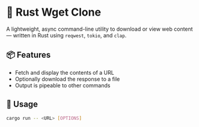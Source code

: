 # 🦀 Rust Wget Clone

A lightweight, async command-line utility to download or view web content — written in Rust using `reqwest`, `tokio`, and `clap`.

## 📦 Features

- Fetch and display the contents of a URL
- Optionally download the response to a file
- Output is pipeable to other commands

## 🚀 Usage

```sh
cargo run -- <URL> [OPTIONS]
```
